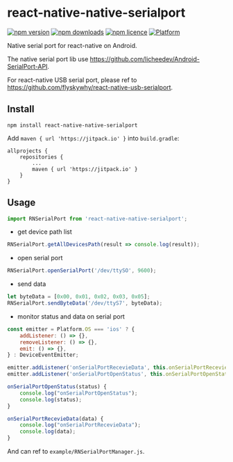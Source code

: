# react-native-native-serialport

[![npm version](http://img.shields.io/npm/v/react-native-native-serialport.svg?style=flat-square)](https://npmjs.org/package/react-native-native-serialport "View this project on npm")
[![npm downloads](http://img.shields.io/npm/dm/react-native-native-serialport.svg?style=flat-square)](https://npmjs.org/package/react-native-native-serialport "View this project on npm")
[![npm licence](http://img.shields.io/npm/l/react-native-native-serialport.svg?style=flat-square)](https://npmjs.org/package/react-native-native-serialport "View this project on npm")
[![Platform](https://img.shields.io/badge/platform-android-989898.svg?style=flat-square)](https://npmjs.org/package/react-native-native-serialport "View this project on npm")

Native serial port for react-native on Android.

The native serial port lib use <https://github.com/licheedev/Android-SerialPort-API>.

For react-native USB serial port, please ref to <https://github.com/flyskywhy/react-native-usb-serialport>.

## Install
`npm install react-native-native-serialport`


Add `maven { url 'https://jitpack.io' }` into `build.gradle`:

```
allprojects {
    repositories {
        ...
        maven { url 'https://jitpack.io' }
    }
}
```

## Usage
```javascript
import RNSerialPort from 'react-native-native-serialport';
```

* get device path list
```javascript
RNSerialPort.getAllDevicesPath(result => console.log(result));
```

* open serial port
```javascript
RNSerialPort.openSerialPort('/dev/ttySO', 9600);
```

* send data
```javascript
let byteData = [0x00, 0x01, 0x02, 0x03, 0x05];
RNSerialPort.sendByteData('/dev/ttyS7', byteData);
```

* monitor status and data on serial port
```javascript
const emitter = Platform.OS === 'ios' ? {
    addListener: () => {},
    removeListener: () => {},
    emit: () => {},
} : DeviceEventEmitter;

emitter.addListener('onSerialPortRecevieData', this.onSerialPortRecevieData);
emitter.addListener('onSerialPortOpenStatus', this.onSerialPortOpenStatus);

onSerialPortOpenStatus(status) {
    console.log("onSerialPortOpenStatus");
    console.log(status);
}

onSerialPortRecevieData(data) {
    console.log("onSerialPortRecevieData");
    console.log(data);
}
```

And can ref to `example/RNSerialPortManager.js`.
